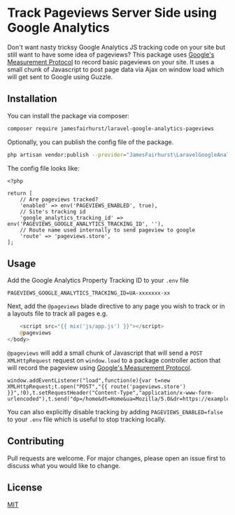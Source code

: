 # Track Pageviews Server Side using Google Analytics

Don't want nasty tricksy Google Analytics JS tracking code on your site but still want to have some idea of pageviews? This package uses [Google's Measurement Protocol](https://developers.google.com/analytics/devguides/collection/protocol/v1/devguide) to record basic pageviews on your site. It uses a small chunk of Javascript to post page data via Ajax on window load which will get sent to Google using Guzzle.

## Installation

You can install the package via composer:

```bash
composer require jamesfairhurst/laravel-google-analytics-pageviews
```

Optionally, you can publish the config file of the package.

```bash
php artisan vendor:publish --provider="JamesFairhurst\LaravelGoogleAnalyticsPageviews\PageviewsServiceProvider" --tag=config
```

The config file looks like:

```
<?php

return [
    // Are pageviews tracked?
    'enabled' => env('PAGEVIEWS_ENABLED', true),
    // Site's tracking id
    'google_analytics_tracking_id' => env('PAGEVIEWS_GOOGLE_ANALYTICS_TRACKING_ID', ''),
    // Route name used internally to send pageview to google
    'route' => 'pageviews.store',
];
```
  
## Usage

Add the Google Analytics Property Tracking ID to your `.env` file

```
PAGEVIEWS_GOOGLE_ANALYTICS_TRACKING_ID=UA-xxxxxxx-xx
```

Next, add the `@pageviews` blade directive to any page you wish to track or in a layouts file to track all pages e.g.

```php
    <script src="{{ mix('js/app.js') }}"></script>
    @pageviews
</body>
```

`@pageviews` will add a small chunk of Javascript that will send a `POST` `XMLHttpRequest` request on `window.load` to a package controller action that will record the pageview using [Google's Measurement Protocol](https://developers.google.com/analytics/devguides/collection/protocol/v1/devguide#page).

```
window.addEventListener("load",function(e){var t=new XMLHttpRequest;t.open("POST","{{ route('pageviews.store') }}",!0),t.setRequestHeader("Content-Type","application/x-www-form-urlencoded"),t.send("dp=/home&dt=Home&ua=Mozilla/5.0&dr=https://example.com/home")});
```

You can also explicitly disable tracking by adding `PAGEVIEWS_ENABLED=false` to your `.env` file which is useful to stop tracking locally.

## Contributing
Pull requests are welcome. For major changes, please open an issue first to discuss what you would like to change.

## License
[MIT](https://choosealicense.com/licenses/mit/)
